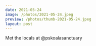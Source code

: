 ```yaml
---
date: 2021-05-24
image: /photos/2021-05-24.jpeg
preview: /photos/thumb-2021-05-24.jpeg
layout: post
---
```


Met the locals at @pskoalasanctuary
